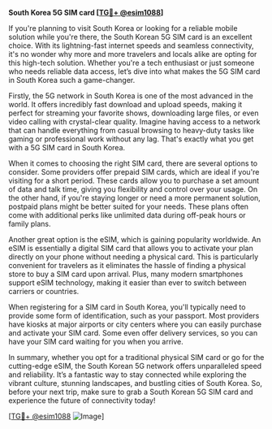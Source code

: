 **South Korea 5G SIM card [[TG💪+ @esim1088](https://t.me/s/esim1088)]**

If you're planning to visit South Korea or looking for a reliable mobile solution while you're there, the South Korean 5G SIM card is an excellent choice. With its lightning-fast internet speeds and seamless connectivity, it's no wonder why more and more travelers and locals alike are opting for this high-tech solution. Whether you're a tech enthusiast or just someone who needs reliable data access, let’s dive into what makes the 5G SIM card in South Korea such a game-changer.

Firstly, the 5G network in South Korea is one of the most advanced in the world. It offers incredibly fast download and upload speeds, making it perfect for streaming your favorite shows, downloading large files, or even video calling with crystal-clear quality. Imagine having access to a network that can handle everything from casual browsing to heavy-duty tasks like gaming or professional work without any lag. That's exactly what you get with a 5G SIM card in South Korea.

When it comes to choosing the right SIM card, there are several options to consider. Some providers offer prepaid SIM cards, which are ideal if you're visiting for a short period. These cards allow you to purchase a set amount of data and talk time, giving you flexibility and control over your usage. On the other hand, if you're staying longer or need a more permanent solution, postpaid plans might be better suited for your needs. These plans often come with additional perks like unlimited data during off-peak hours or family plans.

Another great option is the eSIM, which is gaining popularity worldwide. An eSIM is essentially a digital SIM card that allows you to activate your plan directly on your phone without needing a physical card. This is particularly convenient for travelers as it eliminates the hassle of finding a physical store to buy a SIM card upon arrival. Plus, many modern smartphones support eSIM technology, making it easier than ever to switch between carriers or countries.

When registering for a SIM card in South Korea, you'll typically need to provide some form of identification, such as your passport. Most providers have kiosks at major airports or city centers where you can easily purchase and activate your SIM card. Some even offer delivery services, so you can have your SIM card waiting for you when you arrive.

In summary, whether you opt for a traditional physical SIM card or go for the cutting-edge eSIM, the South Korean 5G network offers unparalleled speed and reliability. It’s a fantastic way to stay connected while exploring the vibrant culture, stunning landscapes, and bustling cities of South Korea. So, before your next trip, make sure to grab a South Korean 5G SIM card and experience the future of connectivity today!

[[TG💪+ @esim1088](https://t.me/s/esim1088) ![Image](https://i.postimg.cc/Y0z9fWf4/image.png)]